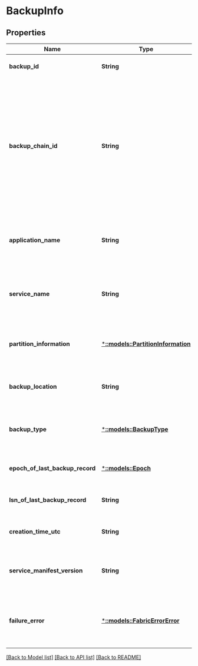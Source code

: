 # BackupInfo

## Properties
Name | Type | Description | Notes
------------ | ------------- | ------------- | -------------
**backup_id** | **String** | Unique backup ID . | [optional] [default to null]
**backup_chain_id** | **String** | Unique backup chain ID. All backups part of the same chain has the same backup chain id. A backup chain is comprised of 1 full backup and multiple incremental backups. | [optional] [default to null]
**application_name** | **String** | Name of the Service Fabric application this partition backup belongs to. | [optional] [default to null]
**service_name** | **String** | Name of the Service Fabric service this partition backup belongs to. | [optional] [default to null]
**partition_information** | [***::models::PartitionInformation**](PartitionInformation.md) | Information about the partition to which this backup belongs to | [optional] [default to null]
**backup_location** | **String** | Location of the backup, relative to the backup store. | [optional] [default to null]
**backup_type** | [***::models::BackupType**](BackupType.md) | Describes the type of backup, whether its full or incremental. | [optional] [default to null]
**epoch_of_last_backup_record** | [***::models::Epoch**](Epoch.md) | Epoch of the last record in this backup. | [optional] [default to null]
**lsn_of_last_backup_record** | **String** | LSN of the last record in this backup. | [optional] [default to null]
**creation_time_utc** | **String** | The date time when this backup was taken. | [optional] [default to null]
**service_manifest_version** | **String** | Manifest Version of the service this partition backup belongs to. | [optional] [default to null]
**failure_error** | [***::models::FabricErrorError**](FabricErrorError.md) | Denotes the failure encountered in getting backup point information. | [optional] [default to null]

[[Back to Model list]](../README.md#documentation-for-models) [[Back to API list]](../README.md#documentation-for-api-endpoints) [[Back to README]](../README.md)


